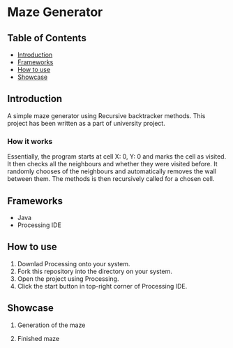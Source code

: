 # Maze Generator

## Table of Contents

- [ Introduction ](#introduction)
- [ Frameworks ](#frameworks)
- [ How to use ](#how)
- [ Showcase ](#showcase)

<a name="introduction"></a>
## Introduction

A simple maze generator using Recursive backtracker methods. This project has been written as a part of university project.

### How it works

Essentially, the program starts at cell X: 0, Y: 0 and marks the cell as visited. It then checks all the neighbours and whether they were visited before. It randomly chooses of the neighbours and automatically removes the wall between them. The methods is then recursively called for a chosen cell.

<a name="frameworks"></a>
## Frameworks

- Java
- Processing IDE

<a name="How to use"></a>
## How to use

1. Downlad Processing onto your system.
2. Fork this repository into the directory on your system.
3. Open the project using Processing.
4. Click the start button in top-right corner of Processing IDE.

<a name="showcase"></a>
## Showcase

1. Generation of the maze

2. Finished maze
